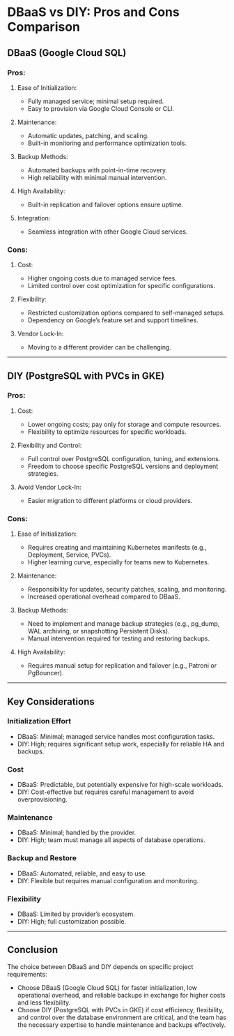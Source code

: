 # DBaaS vs DIY: Pros and Cons Comparison

## DBaaS (Google Cloud SQL)

### Pros:
1. Ease of Initialization:
   - Fully managed service; minimal setup required.
   - Easy to provision via Google Cloud Console or CLI.

2. Maintenance:
   - Automatic updates, patching, and scaling.
   - Built-in monitoring and performance optimization tools.

3. Backup Methods:
   - Automated backups with point-in-time recovery.
   - High reliability with minimal manual intervention.

4. High Availability:
   - Built-in replication and failover options ensure uptime.

5. Integration:
   - Seamless integration with other Google Cloud services.

### Cons:
1. Cost:
   - Higher ongoing costs due to managed service fees.
   - Limited control over cost optimization for specific configurations.

2. Flexibility:
   - Restricted customization options compared to self-managed setups.
   - Dependency on Google’s feature set and support timelines.

3. Vendor Lock-In:
   - Moving to a different provider can be challenging.

---

## DIY (PostgreSQL with PVCs in GKE)

### Pros:
1. Cost:
   - Lower ongoing costs; pay only for storage and compute resources.
   - Flexibility to optimize resources for specific workloads.

2. Flexibility and Control:
   - Full control over PostgreSQL configuration, tuning, and extensions.
   - Freedom to choose specific PostgreSQL versions and deployment strategies.

3. Avoid Vendor Lock-In:
   - Easier migration to different platforms or cloud providers.

### Cons:
1. Ease of Initialization:
   - Requires creating and maintaining Kubernetes manifests (e.g., Deployment, Service, PVCs).
   - Higher learning curve, especially for teams new to Kubernetes.

2. Maintenance:
   - Responsibility for updates, security patches, scaling, and monitoring.
   - Increased operational overhead compared to DBaaS.

3. Backup Methods:
   - Need to implement and manage backup strategies (e.g., pg_dump, WAL archiving, or snapshotting Persistent Disks).
   - Manual intervention required for testing and restoring backups.

4. High Availability:
   - Requires manual setup for replication and failover (e.g., Patroni or PgBouncer).

---

## Key Considerations

### Initialization Effort
- DBaaS: Minimal; managed service handles most configuration tasks.
- DIY: High; requires significant setup work, especially for reliable HA and backups.

### Cost
- DBaaS: Predictable, but potentially expensive for high-scale workloads.
- DIY: Cost-effective but requires careful management to avoid overprovisioning.

### Maintenance
- DBaaS: Minimal; handled by the provider.
- DIY: High; team must manage all aspects of database operations.

### Backup and Restore
- DBaaS: Automated, reliable, and easy to use.
- DIY: Flexible but requires manual configuration and monitoring.

### Flexibility
- DBaaS: Limited by provider’s ecosystem.
- DIY: High; full customization possible.

---

## Conclusion

The choice between DBaaS and DIY depends on specific project requirements:
- Choose DBaaS (Google Cloud SQL) for faster initialization, low operational overhead, and reliable backups in exchange for higher costs and less flexibility.
- Choose DIY (PostgreSQL with PVCs in GKE) if cost efficiency, flexibility, and control over the database environment are critical, and the team has the necessary expertise to handle maintenance and backups effectively.
